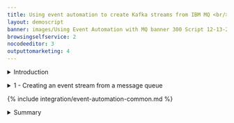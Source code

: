 ```yaml
---
title: Using event automation to create Kafka streams from IBM MQ <br/>300-level live demo
layout: demoscript
banner: images/Using Event Automation with MQ banner 300 Script 12-13-23.jpg
browsingselfservice: 2
nocodeeditor: 3
outputtomarketing: 4
---
```


<span id="top"></span>

<details markdown="1">

<summary>Introduction</summary>

Today we will see how Focus Corp, an online retailer, uses real-time transaction data to capitalize on time-sensitive revenue opportunities. 


Focus Corp has a goal of driving more revenue from its first-time customers. The marketing team want to send a high-value promotion to first-time customers immediately after a large initial order.


Focus Corp uses IBM MQ to coordinate transactions between its order management system and its payments gateway. We’ll see how these transactions can be harvested to generate an Apache Kafka event stream and exposed to other teams for reuse. The marketing team will use these event streams to precisely identify when, and to which customers, to send its highest-value promotional offers.


Let’s get started!

(Demo intro slides <a href="https://ibm.box.com/shared/static/fr89lmewzkqmnu97vzscw1ykgls4c6j4.pptx" target="_blank" rel="noreferrer">here</a>)

(Printer-ready PDF of demo script <a href="https://ibm.box.com/shared/static/d40f5v5oib8vkmblykol5rrep0936nbi.pdf" target="_blank" rel="noreferrer">here</a>)

<br/><br/>

</details>

<p/>

<details markdown="1">

<summary>1 - Creating an event stream from a message queue</summary>

Focus Corp’s integration team exposes the enterprise’s data using event streams. This allows application teams to subscribe to the data without impacting the backend system, decoupling development, and lowering risks. The integration team has received a request to access customer orders. The order management system and its payment gateway exchange customer orders over IBM MQ. The integration team will tap into this communication, clone each of the orders and publish the messages into an event stream.

<br/>

| **1.1** | **Configure a new queue in IBM MQ for the cloned order messages** |
| :--- | :--- |
| **Narration** | Focus Corp’s integration team logs into the IBM MQ console. They create a new queue called TO.KAFKA to store the cloned order messages before they are published to Apache Kafka. |
| **Action** &nbsp; 1.1.1 | In the IBM MQ console, click on **manage**.<br/> <img src="images/1-1-MQ-Console.png" width="800" /> |
| **Action** &nbsp; 1.1.2 | Define a new queue by clicking on the **Create** button.<br/> <img src="images/1-1-MQ-Console-CreateQ-Button.png" width="800" /> |
| **Action** &nbsp; 1.1.3 | Click on the **Local** tile.<br/> <img src="images/1-1-MQ-Console-LocalQ.png" width="800" /> |
| **Action** &nbsp; 1.1.4 | Fill in **TO.KAFKA** (1) as the queue name and click **Create** (2).<br/> <img src="images/1-1-MQ-Console-CreateQ.png" width="800" /> |
| **Action** &nbsp; 1.1.5 | See the new queue in the table.<br/> <img src="images/1-1-MQ-Console-SeeNewQ.png" width="800" /> |

| **1.2** | **Configure IBM MQ to clone the orders** |
| :--- | :--- |
| **Narration** | Next the integration team identifies the queue that connects the order management system to the payment gateway. They review the messages as they are passing through MQ to verify they contain the expected payload. |
| **Action** &nbsp; 1.2.1 | Click on the **PAYMENT.REQ** queue.<br/> <img src="images/1-2-ClickQ.png" width="800" /> |
| **Action** &nbsp; 1.2.2 | Click on a message (1), scroll down (2) and show the order details (3).<br/> <img src="images/1-2-ShowMessage.png" width="800" /> |
| **Action** &nbsp; 1.2.3 | Click **Close**.<br/> <img src="images/1-2-CloseMessage.png" width="800" /> |
| **Narration** | They update the configuration to specify TO.KAFKA as the streaming queue. This causes IBM MQ to clone new messages to the PAYMENT.REQ queue. |
| **Action** &nbsp; 1.2.4 | Click the **Actions** button and select **View configuration**.<br/> <img src="images/1-2-ViewConfig.png" width="800" /> |
| **Action** &nbsp; 1.2.5 | Click the **Edit** button.<br/> <img src="images/1-2-EditConfig.png" width="800" /> |
| **Action** &nbsp; 1.2.6 | Select the **Storage** (1) section. In the Streaming queue name field type **TO.KAFKA** (2), and click **Save** (3).<br/> <img src="images/1-2-SaveConfig.png" width="800" /> |
| **Narration** | Once saved the new configuration is live, and the integration team can see cloned order messages in the TO.KAFKA queue. |
| **Action** &nbsp; 1.2.7 | Scroll to the top of the page (1), and select **Manage** (2).<br/> <img src="images/1-2-ViewQueues.png" width="800" /> |
| **Action** &nbsp; 1.2.8 | Click on the **TO.KAFKA** (1) queue.<br/> <img src="images/1-2-ViewStreamedMessages.png" width="800" /> |
| **Action** &nbsp; 1.2.9 | View the order messages building up on the queue.<br/> <img src="images/1-2-ViewClonedMessages.png" width="800" /> |

| **1.3** | **Define the Orders event stream** |
| :--- | :--- |
| **Narration** | Next the integration team opens the IBM Event Streams console to create the Orders stream where messages will be published. Options are provided to customize the data replication and retention settings. The team uses the default values, as their standard policy is to retain data for a week and to replicate for high availability.  |
| **Action** &nbsp; 1.3.1 | In the IBM Event Streams console, click on the **Create a topic** tile.<br/> <img src="images/1-3-CreateTile.png" width="800" /> |
| **Action** &nbsp; 1.3.2 | Specify **ORDERS** (1) as the Topic name, and click **Next** (2).<br/> <img src="images/1-3-TopicName.png" width="800" /> |
| **Action** &nbsp; 1.3.3 | Leave the number of partitions as the default, and click **Next** (1).<br/> <img src="images/1-3-Partitions.png" width="800" /> |
| **Action** &nbsp; 1.3.4 | Leave the retention settings as the default, and click **Next** (1).<br/> <img src="images/1-3-Retention.png" width="800" /> |
| **Action** &nbsp; 1.3.5 | Leave the replication settings as the default, and click **Create topic** (1).<br/> <img src="images/1-3-CreateTopic.png" width="800" /> |

| **1.4** | **Configure the IBM MQ to IBM Event Streams bridge** |
| :--- | :--- |
| **Narration** | Next the integration team open the Red Hat OpenShift console to configure the MQ to IBM Event Streams bridge. The bridge is supplied and supported by IBM and built on the Apache Kafka connector framework. The configuration includes the connectivity details for both IBM MQ and IBM Event Streams. Once created, the connector reads messages from the TO.KAFKA queue and publishes to the Order stream. |
| **Action** &nbsp; 1.4.1 | In the Red Hat OpenShift console, click on the **+** button in the top right.<br/> <img src="images/1-4-ClickPlus.png" width="800" /> |
| **Action** &nbsp; 1.4.2 | The configuration snippet to create the MQ to Kafka bridge is shown below. Copy this configuration snippet and paste (1) into the Red Hat OpenShift console, and click **Create** (2). <br/> <br/><inline-code code="apiVersion: eventstreams.ibm.com/v1beta2<br/>kind: KafkaConnector<br/>metadata:<br/>&nbsp;&nbsp;name: mq-connector<br/>&nbsp;&nbsp;namespace: cp4i<br/>&nbsp;&nbsp;labels:<br/>&nbsp;&nbsp;&nbsp;&nbsp;eventstreams.ibm.com/cluster: kafka-connect-cluster<br/>spec:<br/>&nbsp;&nbsp;class: com.ibm.eventstreams.connect.mqsource.MQSourceConnector<br/>&nbsp;&nbsp;tasksMax: 1<br/>&nbsp;&nbsp;config:<br/>&nbsp;&nbsp;&nbsp;&nbsp;# the Kafka topic to produce to<br/>&nbsp;&nbsp;&nbsp;&nbsp;topic: ORDERS<br/>&nbsp;&nbsp;&nbsp;&nbsp;# the MQ queue to get messages from<br/>&nbsp;&nbsp;&nbsp;&nbsp;mq.queue: TO.KAFKA<br/>&nbsp;&nbsp;&nbsp;&nbsp;# connection details for the queue manager<br/>&nbsp;&nbsp;&nbsp;&nbsp;mq.queue.manager: orders<br/>&nbsp;&nbsp;&nbsp;&nbsp;mq.connection.name.list: orders-ibm-mq(1414)<br/>&nbsp;&nbsp;&nbsp;&nbsp;mq.channel.name: SYSTEM.DEF.SVRCONN<br/>&nbsp;&nbsp;&nbsp;&nbsp;# format of the messages to transfer<br/>&nbsp;&nbsp;&nbsp;&nbsp;mq.message.body.jms: true<br/>&nbsp;&nbsp;&nbsp;&nbsp;mq.record.builder: com.ibm.eventstreams.connect.mqsource.builders.JsonRecordBuilder<br/>&nbsp;&nbsp;&nbsp;&nbsp;key.converter: org.apache.kafka.connect.storage.StringConverter<br/>&nbsp;&nbsp;&nbsp;&nbsp;value.converter: org.apache.kafka.connect.json.JsonConverter<br/>&nbsp;&nbsp;&nbsp;&nbsp;# whether to send the schema with the messages<br/>&nbsp;&nbsp;&nbsp;&nbsp;key.converter.schemas.enable: false<br/>&nbsp;&nbsp;&nbsp;&nbsp;value.converter.schemas.enable: false</code><br/>"></inline-code><img src="images/1-4-Paste.png" width="800" /> |

| **1.5** | **View the orders in the stream** |
| :--- | :--- |
| **Narration** | The integration team returns to the IBM Event Streams console to view the orders. They see the events that have been generated since they configured the streaming queue in IBM MQ. |
 **Action** &nbsp; 1.5.1 | Return to the IBM Event Streams console and show that the messages are being streamed into the topic. Click the topic icon (1), and select the **ORDERS** (2) topic. <br/> <br/><img src="images/1-5-NavigateToTopic.png" width="800" /> |
 **Action** &nbsp; 1.5.2 | All messages since the MQ streaming queue configuration update are seen. Click on one to view the details. <br/> <br/><img src="images/1-5-ViewEvent.png" width="800" /> |

| **1.6** | **Importing the streams into IBM Event Endpoint Management** |
| :--- | :--- |
| **Narration** | Next the integration team open the IBM Event Endpoint Management console. The console supports two usages, one for teams publishing event streams, and a second for those consuming. The integration team wants to import the order and customer streams by discovering the topic on IBM Event Streams. As this is the first time they have imported from IBM Event Streams they need to register the cluster.|
| **Action** &nbsp; 1.6.1 | In the IBM Event Endpoint Management console, click on the **topic** (1) icon and select the **Add topic** (2) button. <br/> <img src="images/1-6-ViewTopics.png" width="800" /> |
| **Action** &nbsp; 1.6.2 | Click **Add new cluster**. <br/> <img src="images/1-6-AddClusterWizard.png" width="800" /> |
| **Action** &nbsp; 1.6.3 | Specify **IBM Event Streams** (1) for the cluster name and click **Next** (2). <br/> <img src="images/1-6-ClusterName.png" width="800" /> |
| **Narration** | They enter the cluster connectivity details including the endpoint, certificates for secure communication and username / password credentials.|
| **Action** &nbsp; 1.6.4 | Specify **ademo-es-kafka-bootstrap.cp4i.svc:9095** (1) for the servers field and click **Next** (2). <br/> <img src="images/1-6-ClusterAddress.png" width="800" /> |
| **Action** &nbsp; 1.6.5 | Check the **Accept all certificates** (1) box and click **Next** (2). <br/> <img src="images/1-6-ClusterCert.png" width="800" /> |
| **Action** &nbsp; 1.6.6 | Specify **es-admin** (1) for the username, use the value outputted in the preparation section for the password (2), and click **Add cluster** (3). <br/> <img src="images/1-6-ClusterCredentials.png" width="800" /> |
| **Narration** | The available topics are discovered, and the team imports both the CUSTOMERS and ORDERS streams.|
| **Action** &nbsp; 1.6.7 | Select **IBM Event Streams** (1) and click **Next** (2). <br/> <img src="images/1-6-ClusterSelection.png" width="800" /> |
| **Action** &nbsp; 1.6.8 | Check **CUSTOMERS** (1) and **ORDERS** (2), and click **Add topic** (2). <br/> <img src="images/1-6-SelectTopics.png" width="800" /> |

| **1.7** | **Describe and publish the streams into IBM Event Endpoint Management** |
| :--- | :--- |
| **Narration** | Next the integration team describes the streams, providing a description and example message. This information is displayed to consumers when they discover and subscribe to the event stream. They start by editing the CUSTOMERS stream. |
| **Action** &nbsp; 1.7.1 | Click on the **CUSTOMERS** (1) topic. <br/> <img src="images/1-7-SelectCustomerTopic.png" width="800" /> |
| **Action** &nbsp; 1.7.2 | Click on the **Edit information** (1) button. <br/> <img src="images/1-7-EditCustomer.png" width="800" /> |
| **Action** &nbsp; 1.7.3 | Enter **Events generated by the customer management system. A new event is created for each new user registration.** (1) as the description. <br/> <img src="images/1-7-CustomerDescription.png" width="800" /> |
| **Action** &nbsp; 1.7.4 | Scroll down and enter **customer** (1) as a tag and **customerservice@focus.corp** as the contact email. <br/> <img src="images/1-7-CustomerContact.png" width="800" /> |
| **Action** &nbsp; 1.7.5 | Select the **Event information** tab, scroll down to the sample message text box (2) and copy the content from below, and click **Save** (3). <br/> <br/><inline-code code="{<br/>&nbsp;&nbsp;&quot;customerid&quot;: &quot;acb3eb65-98a1-45c2-84d4-f5df157862b4&quot;,<br/>&nbsp;&nbsp;&quot;customername&quot;: &quot;Emilio Quitzon&quot;,<br/>&nbsp;&nbsp;&quot;registered&quot;: &quot;2023-10-24 19:20:35.638&quot;<br/>}"></inline-code> <img src="images/1-7-SampleCustomer.png" width="800" /> |
| **Narration** | The integration team publishes the event stream, which allows consumers to view and subscribe. |
| **Action** &nbsp; 1.7.6 | Select the **Manage** (1) tab and click on the **Publish topic +** (2) button. <br/> <img src="images/1-7-ManageCustomer.png" width="800" /> |
| **Action** &nbsp; 1.7.7 | Check the **production** (1) gateway group and click on **Publish topic** (2). <br/> <img src="images/1-7-PublishCustomer.png" width="800" /> |
| **Narration** | They repeat the same process for the ORDERS stream. |
| **Action** &nbsp; 1.7.8 | Select the **topics** (1) icon and click on the **ORDERS** (2) topic. <br/> <img src="images/1-7-SelectOrderTopic.png" width="800" /> |
| **Action** &nbsp; 1.7.9 | Click on the **Edit information** (1) button. <br/> <img src="images/1-7-EditOrder.png" width="800" /> |
| **Action** &nbsp; 1.7.10 | Enter **Events from the Focus Corp order management system. An event will be emitted for every new order that is made.** (1) as the description. <br/> <img src="images/1-7-OrderDescription.png" width="800" /> |
| **Action** &nbsp; 1.7.11 | Scroll down and enter **order** (1) as a tag and **orders@focus.corp** as the contact email. <br/> <img src="images/1-7-OrderContact.png" width="800" /> |
| **Action** &nbsp; 1.7.12 | Select the **Event information** tab, scroll down to the sample message text box (2) and copy the content from below, and click **Save** (3). <br/> <br/><inline-code code="{<br/>&nbsp;&nbsp;&quot;quantity&quot;: 9,<br/>&nbsp;&nbsp;&quot;price&quot;: 197.09,<br/>&nbsp;&nbsp;&quot;customerid&quot;: &quot;a7d1586b-ced1-462f-9e44-14e9e5013540&quot;,<br/>&nbsp;&nbsp;&quot;description&quot;: &quot;Composite Oversize 28in Tennis Racket&quot;,<br/>&nbsp;&nbsp;&quot;id&quot;: &quot;1eba7af9-b748-4754-b750-3459e589dccf&quot;,<br/>&nbsp;&nbsp;&quot;region&quot;: &quot;EMEA&quot;,<br/>&nbsp;&nbsp;&quot;ordertime&quot;: &quot;2023-10-24 19:26:04.839&quot;,<br/>&nbsp;&nbsp;&quot;customer&quot;: &quot;Reed McKenzie DDS&quot;<br/>}"></inline-code> <img src="images/1-7-SampleOrder.png" width="800" /> |
| **Action** &nbsp; 1.7.13 | Select the **Manage** (1) tab and click on the **Publish topic +** (2) button. <br/> <img src="images/1-7-ManageOrder.png" width="800" /> |
| **Action** &nbsp; 1.7.14 | Check the **production** (1) gateway group and click on **Publish topic** (2). <br/> <img src="images/1-7-PublishCustomer.png" width="800" /> |

<br/>

**[Go to top](#place1)**

<br/><br/>

</details>

<p/>

{% include integration/event-automation-common.md %}

<details markdown="1">

<summary>Summary</summary>

In this demo we showed how Focus Corp used IBM MQ and IBM Event Automation to capitalize on time-sensitive revenue opportunities. Specifically, we saw the integration team configure IBM MQ to clone messages, and IBM Event Automation set up to publish them to an event stream. This and other streams were published to an Event Catalog that allowed non-technical consumers, like the marketing team, to easily discover and subscribe to the streams. The marketing team then used these streams to build an event processing flow, using a no-code editor. The flow detects in real-time which customers should receive the highest value discounts. This has transformed how quickly the marketing team can create new features and frees them from needing to rely on the integration team for access to this valuable business data.

Thank you for attending today’s presentation.


**[Go to top](#place1)**

<br/><br/>

</details>